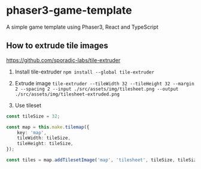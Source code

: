 # phaser3-game-template
A simple game template using Phaser3, React and TypeScript

## How to extrude tile images
https://github.com/sporadic-labs/tile-extruder

1. Install tile-extruder
`npm install --global tile-extruder`

2. Extrude image
`tile-extruder --tileWidth 32 --tileHeight 32 --margin 2 --spacing 2 --input ./src/assets/img/tilesheet.png --output ./src/assets/img/tilesheet-extruded.png`

3. Use tileset
```ts
const tileSize = 32;

const map = this.make.tilemap({
    key: 'map',
    tileWidth: tileSize,
    tileHeight: tileSize,
});

const tiles = map.addTilesetImage('map', 'tilesheet', tileSize, tileSize, 1, 2);
```

